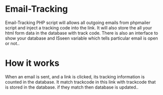 # Email-Tracking

Email-Tracking  PHP script will allows  all outgoing emails from phpmailer script and inject a tracking code into the link. 
It will also store the all your html form data in the database with track code. There is also an interface to show your database and ISseen variable which tells particular email is open or not..

# How it works

When an email is sent,  and a link is clicked, its tracking information is counted in the database. It match trackcode in this link with trackcode that is stored in the database. if they match then database is updated..
